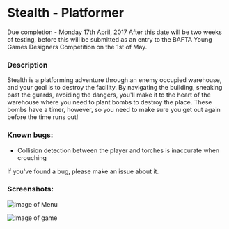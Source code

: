 # Stealth - Platformer

Due completion - Monday 17th April, 2017
After this date will be two weeks of testing, before this will be submitted as an entry to the BAFTA Young Games Designers Competition on the 1st of May.

### Description

Stealth is a platforming adventure through an enemy occupied warehouse, and your goal is to destroy the facility.
By navigating the building, sneaking past the guards, avoiding the dangers, you'll make it to the heart of the warehouse where you need to plant bombs to destroy the place.
These bombs have a timer, however, so you need to make sure you get out again before the time runs out!

### Known bugs:

- Collision detection between the player and torches is inaccurate when crouching


If you've found a bug, please make an issue about it.

### Screenshots:

![Image of Menu](http://i.cubeupload.com/076JEL.png)

![Image of game](http://i.cubeupload.com/gaJ8q0.png)
